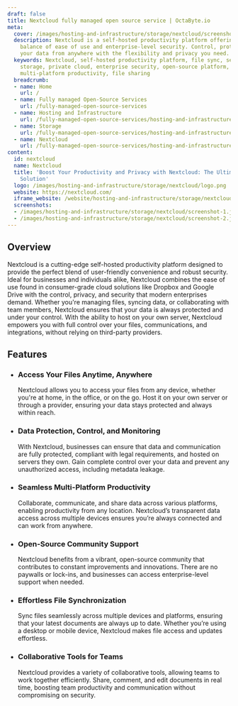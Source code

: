 ```yaml
---
draft: false
title: Nextcloud fully managed open source service | OctaByte.io
meta:
  cover: /images/hosting-and-infrastructure/storage/nextcloud/screenshot-1.jpg
  description: Nextcloud is a self-hosted productivity platform offering the perfect
    balance of ease of use and enterprise-level security. Control, protect, and access
    your data from anywhere with the flexibility and privacy you need.
  keywords: Nextcloud, self-hosted productivity platform, file sync, secure cloud
    storage, private cloud, enterprise security, open-source platform, data control,
    multi-platform productivity, file sharing
  breadcrumb:
  - name: Home
    url: /
  - name: Fully managed Open-Source Services
    url: /fully-managed-open-source-services
  - name: Hosting and Infrastructure
    url: /fully-managed-open-source-services/hosting-and-infrastructure
  - name: Storage
    url: /fully-managed-open-source-services/hosting-and-infrastructure/storage
  - name: Nextcloud
    url: /fully-managed-open-source-services/hosting-and-infrastructure/storage/nextcloud
content:
  id: nextcloud
  name: Nextcloud
  title: 'Boost Your Productivity and Privacy with Nextcloud: The Ultimate Self-Hosted
    Solution'
  logo: /images/hosting-and-infrastructure/storage/nextcloud/logo.png
  website: https://nextcloud.com/
  iframe_website: /website/hosting-and-infrastructure/storage/nextcloud
  screenshots:
  - /images/hosting-and-infrastructure/storage/nextcloud/screenshot-1.jpg
  - /images/hosting-and-infrastructure/storage/nextcloud/screenshot-2.jpg
---
```


## Overview

Nextcloud is a cutting-edge self-hosted productivity platform designed to provide the perfect blend of user-friendly convenience and robust security. Ideal for businesses and individuals alike, Nextcloud combines the ease of use found in consumer-grade cloud solutions like Dropbox and Google Drive with the control, privacy, and security that modern enterprises demand. Whether you're managing files, syncing data, or collaborating with team members, Nextcloud ensures that your data is always protected and under your control. With the ability to host on your own server, Nextcloud empowers you with full control over your files, communications, and integrations, without relying on third-party providers.

## Features

- ### Access Your Files Anytime, Anywhere

  Nextcloud allows you to access your files from any device, whether you're at home, in the office, or on the go. Host it on your own server or through a provider, ensuring your data stays protected and always within reach.

- ### Data Protection, Control, and Monitoring

  With Nextcloud, businesses can ensure that data and communication are fully protected, compliant with legal requirements, and hosted on servers they own. Gain complete control over your data and prevent any unauthorized access, including metadata leakage.

- ### Seamless Multi-Platform Productivity

  Collaborate, communicate, and share data across various platforms, enabling productivity from any location. Nextcloud’s transparent data access across multiple devices ensures you’re always connected and can work from anywhere.

- ### Open-Source Community Support

  Nextcloud benefits from a vibrant, open-source community that contributes to constant improvements and innovations. There are no paywalls or lock-ins, and businesses can access enterprise-level support when needed.

- ### Effortless File Synchronization

  Sync files seamlessly across multiple devices and platforms, ensuring that your latest documents are always up to date. Whether you’re using a desktop or mobile device, Nextcloud makes file access and updates effortless.

- ### Collaborative Tools for Teams

  Nextcloud provides a variety of collaborative tools, allowing teams to work together efficiently. Share, comment, and edit documents in real time, boosting team productivity and communication without compromising on security.
